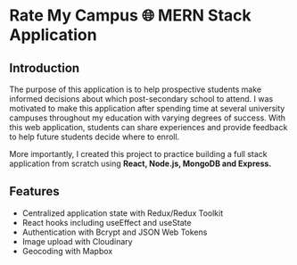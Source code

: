 # Rate My Campus 🌐 MERN Stack Application

## Introduction
The purpose of this application is to help prospective students make informed decisions about which post-secondary school to attend.  I was motivated to make this application after spending time at several university campuses throughout my education with varying degrees of success.  With this web application, students can share experiences and provide feedback to help future students decide where to enroll.

More importantly, I created this project to practice building a full stack application from scratch using **React, Node.js, MongoDB and Express.**

## Features
- Centralized application state with Redux/Redux Toolkit
- React hooks including useEffect and useState
- Authentication with Bcrypt and JSON Web Tokens
- Image upload with Cloudinary
- Geocoding with Mapbox
